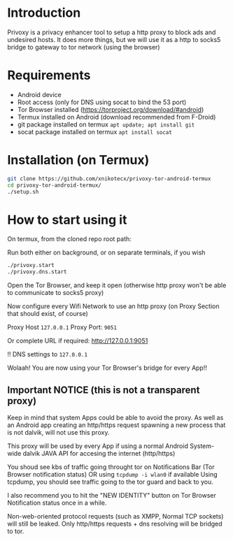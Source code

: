 # Introduction

Privoxy is a privacy enhancer tool to setup a http proxy to block ads and undesired hosts.
It does more things, but we will use it as a http to socks5 bridge to gateway to tor network (using the browser)


# Requirements

- Android device
- Root access (only for DNS using socat to bind the 53 port)
- Tor Browser installed (https://torproject.org/download/#android)
- Termux installed on Android (download recommended from F-Droid)
- git package installed on termux `apt update; apt install git`
- socat package installed on termux `apt install socat`


# Installation (on Termux)

```bash
git clone https://github.com/xnikotecx/privoxy-tor-android-termux
cd privoxy-tor-android-termux/
./setup.sh
```

# How to start using it

On termux, from the cloned repo root path:

Run both either on background, or on separate terminals, if you wish

```bash
./privoxy.start
./privoxy.dns.start
```

Open the Tor Browser, and keep it open (otherwise http proxy won't be able to communicate to socks5 proxy)

Now configure every Wifi Network to use an http proxy (on Proxy Section that should exist, of course)

Proxy Host `127.0.0.1` Proxy Port: `9051`

Or complete URL if required: http://127.0.0.1:9051

!! DNS settings to `127.0.0.1`


Wolaah! You are now using your Tor Browser's bridge for every App!!


## Important NOTICE (this is not a transparent proxy)

Keep in mind that system Apps could be able to avoid the proxy.
As well as an Android app creating an http/https request spawning a new process that is not dalvik, will not use this proxy.

This proxy will be used by every App if using a normal Android System-wide dalvik JAVA API for accesing the internet (http/https)

You shoud see kbs of traffic going throught tor on Notifications Bar (Tor Browser notification status) OR using `tcpdump -i wlan0` if available
Using tcpdump, you should see traffic going to the tor guard and back to you.

I also recommend you to hit the "NEW IDENTITY" button on Tor Browser Notification status once in a while.

Non-web-oriented protocol requests (such as XMPP, Normal TCP sockets) will still be leaked. Only http/https requests + dns resolving will be bridged to tor.
